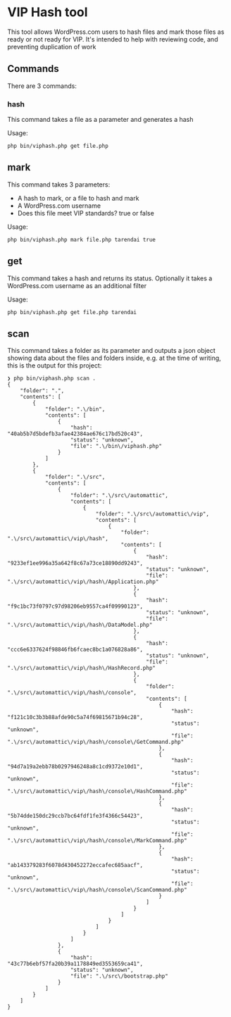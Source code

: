 # VIP Hash tool

This tool allows WordPress.com users to hash files and mark those files as ready or not ready for VIP. It's intended to help with reviewing code, and preventing duplication of work

## Commands

There are 3 commands:

### hash

This command takes a file as a parameter and generates a hash

Usage:

    php bin/viphash.php get file.php

## mark

This command takes 3 parameters:

 - A hash to mark, or a file to hash and mark
 - A WordPress.com username
 - Does this file meet VIP standards? true or false
 
Usage:

    php bin/viphash.php mark file.php tarendai true

 
## get

This command takes a hash and returns its status. Optionally it takes a WordPress.com username as an additional filter

Usage:

    php bin/viphash.php get file.php tarendai


## scan

This command takes a folder as its parameter and outputs a json object showing data about the files and folders inside, e.g. at the time of writing, this is the output for this project:


```
❯ php bin/viphash.php scan .
{
    "folder": ".",
    "contents": [
        {
            "folder": ".\/bin",
            "contents": [
                {
                    "hash": "40ab5b7d5bdefb3afae42384ae676c17bd520c43",
                    "status": "unknown",
                    "file": ".\/bin\/viphash.php"
                }
            ]
        },
        {
            "folder": ".\/src",
            "contents": [
                {
                    "folder": ".\/src\/automattic",
                    "contents": [
                        {
                            "folder": ".\/src\/automattic\/vip",
                            "contents": [
                                {
                                    "folder": ".\/src\/automattic\/vip\/hash",
                                    "contents": [
                                        {
                                            "hash": "9233ef1ee996a35a642f8c67a73ce18890dd9243",
                                            "status": "unknown",
                                            "file": ".\/src\/automattic\/vip\/hash\/Application.php"
                                        },
                                        {
                                            "hash": "f9c1bc73f0797c97d98206eb9557ca4f09990123",
                                            "status": "unknown",
                                            "file": ".\/src\/automattic\/vip\/hash\/DataModel.php"
                                        },
                                        {
                                            "hash": "ccc6e6337624f98846fb6fcaec8bc1a076828a86",
                                            "status": "unknown",
                                            "file": ".\/src\/automattic\/vip\/hash\/HashRecord.php"
                                        },
                                        {
                                            "folder": ".\/src\/automattic\/vip\/hash\/console",
                                            "contents": [
                                                {
                                                    "hash": "f121c10c3b3b88afde90c5a74f69815671b94c28",
                                                    "status": "unknown",
                                                    "file": ".\/src\/automattic\/vip\/hash\/console\/GetCommand.php"
                                                },
                                                {
                                                    "hash": "94d7a19a2ebb78b0297946248a8c1cd9372e10d1",
                                                    "status": "unknown",
                                                    "file": ".\/src\/automattic\/vip\/hash\/console\/HashCommand.php"
                                                },
                                                {
                                                    "hash": "5b74dde150dc29ccb7bc64fdf1fe3f4366c54423",
                                                    "status": "unknown",
                                                    "file": ".\/src\/automattic\/vip\/hash\/console\/MarkCommand.php"
                                                },
                                                {
                                                    "hash": "ab143379283f6078d430452272eccafec685aacf",
                                                    "status": "unknown",
                                                    "file": ".\/src\/automattic\/vip\/hash\/console\/ScanCommand.php"
                                                }
                                            ]
                                        }
                                    ]
                                }
                            ]
                        }
                    ]
                },
                {
                    "hash": "43c77b6ebf57fa20b39a1178849ed3553659ca41",
                    "status": "unknown",
                    "file": ".\/src\/bootstrap.php"
                }
            ]
        }
    ]
}
```